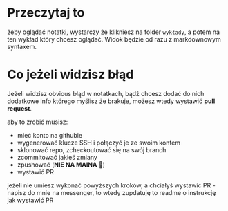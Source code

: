 # Przeczytaj to

żeby oglądać notatki, wystarczy że klikniesz na folder `wykłady`,
a potem na ten wykład który chcesz oglądać. Widok będzie od razu
z markdownowym syntaxem.

# Co jeżeli widzisz błąd

Jeżeli widzisz obvious błąd w notatkach, bądź chcesz dodać do
nich dodatkowe info którego myślisz że brakuje, możesz wtedy
wystawić **pull request**.

aby to zrobić musisz:

* mieć konto na githubie
* wygenerować klucze SSH i połączyć je ze swoim kontem
* sklonować repo, zcheckoutować się na swój branch
* zcommitować jakieś zmiany
* zpushować (**NIE NA MAINA** :japanese_goblin:)
* wystawić PR

jeżeli nie umiesz wykonać powyższych kroków, a chciałyś wystawić PR - 
napisz do mnie na messenger, to wtedy zupdatuję to readme o instrukcję
jak wystawić PR